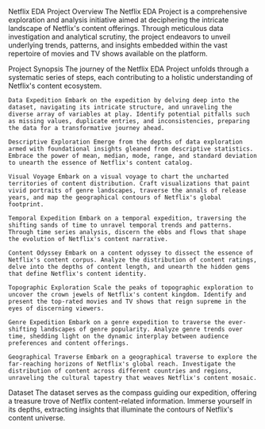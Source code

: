 Netflix EDA Project Overview The Netflix EDA Project is a comprehensive exploration and analysis initiative aimed at deciphering the intricate landscape of Netflix's content offerings. Through meticulous data investigation and analytical scrutiny, the project endeavors to unveil underlying trends, patterns, and insights embedded within the vast repertoire of movies and TV shows available on the platform.

Project Synopsis The journey of the Netflix EDA Project unfolds through a systematic series of steps, each contributing to a holistic understanding of Netflix's content ecosystem.

    Data Expedition Embark on the expedition by delving deep into the dataset, navigating its intricate structure, and unraveling the diverse array of variables at play. Identify potential pitfalls such as missing values, duplicate entries, and inconsistencies, preparing the data for a transformative journey ahead.

    Descriptive Exploration Emerge from the depths of data exploration armed with foundational insights gleaned from descriptive statistics. Embrace the power of mean, median, mode, range, and standard deviation to unearth the essence of Netflix's content catalog.

    Visual Voyage Embark on a visual voyage to chart the uncharted territories of content distribution. Craft visualizations that paint vivid portraits of genre landscapes, traverse the annals of release years, and map the geographical contours of Netflix's global footprint.

    Temporal Expedition Embark on a temporal expedition, traversing the shifting sands of time to unravel temporal trends and patterns. Through time series analysis, discern the ebbs and flows that shape the evolution of Netflix's content narrative.

    Content Odyssey Embark on a content odyssey to dissect the essence of Netflix's content corpus. Analyze the distribution of content ratings, delve into the depths of content length, and unearth the hidden gems that define Netflix's content identity.

    Topographic Exploration Scale the peaks of topographic exploration to uncover the crown jewels of Netflix's content kingdom. Identify and present the top-rated movies and TV shows that reign supreme in the eyes of discerning viewers.

    Genre Expedition Embark on a genre expedition to traverse the ever-shifting landscapes of genre popularity. Analyze genre trends over time, shedding light on the dynamic interplay between audience preferences and content offerings.

    Geographical Traverse Embark on a geographical traverse to explore the far-reaching horizons of Netflix's global reach. Investigate the distribution of content across different countries and regions, unraveling the cultural tapestry that weaves Netflix's content mosaic.

Dataset The dataset serves as the compass guiding our expedition, offering a treasure trove of Netflix content-related information. Immerse yourself in its depths, extracting insights that illuminate the contours of Netflix's content universe.
